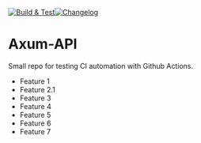 [![Build & Test](https://github.com/rhrlima/axum-api/actions/workflows/build-and-test.yaml/badge.svg?branch=main)](https://github.com/rhrlima/axum-api/actions/workflows/build-and-test.yaml)[![Changelog](https://github.com/rhrlima/axum-api/actions/workflows/changelog.yaml/badge.svg)](https://github.com/rhrlima/axum-api/actions/workflows/changelog.yaml)

# Axum-API

Small repo for testing CI automation with Github Actions.

- Feature 1
- Feature 2.1
- Feature 3
- Feature 4
- Feature 5
- Feature 6
- Feature 7
